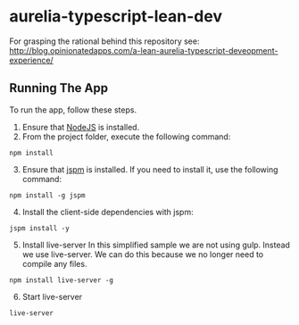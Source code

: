 # aurelia-typescript-lean-dev
For grasping the rational behind this repository see: 
http://blog.opinionatedapps.com/a-lean-aurelia-typescript-deveopment-experience/
## Running The App

To run the app, follow these steps.

1. Ensure that [NodeJS](http://nodejs.org/) is installed. 
2. From the project folder, execute the following command:

  ```shell
  npm install
  ```
3. Ensure that [jspm](http://jspm.io/) is installed. If you need to install it, use the following command:

  ```shell
  npm install -g jspm
  ```
4. Install the client-side dependencies with jspm:

  ```shell
  jspm install -y
  ```
5. Install live-server
In this simplified sample we are not using gulp. Instead we use live-server. We can do this because we no longer need to compile any files.

  ```shell
  npm install live-server -g
  ```
6. Start live-server

  ```shell
  live-server
  ```


